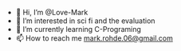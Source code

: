- 👋 Hi, I’m @Love-Mark
- 👀 I’m interested in sci fi and the evaluation
- 🌱 I’m currently learning C-Programing
- 📫 How to reach me mark.rohde.06@gmail.com

<!---
Love-Mark/Love-Mark is a ✨ special ✨ repository because its `README.md` (this file) appears on your GitHub profile.
You can click the Preview link to take a look at your changes.
--->
